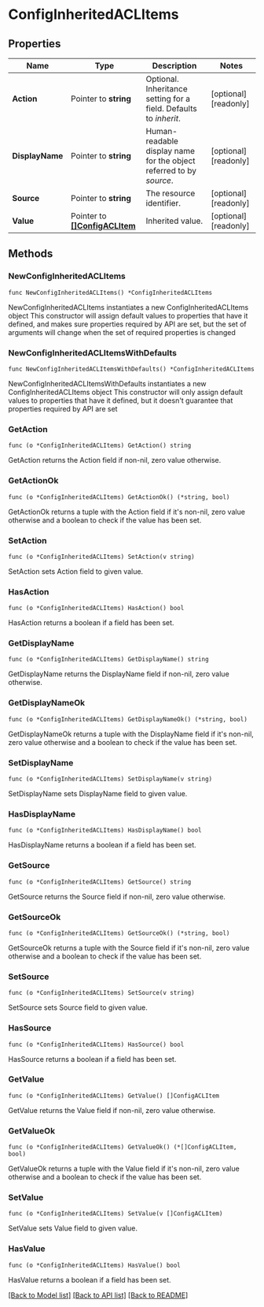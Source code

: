 # ConfigInheritedACLItems

## Properties

Name | Type | Description | Notes
------------ | ------------- | ------------- | -------------
**Action** | Pointer to **string** | Optional. Inheritance setting for a field. Defaults to _inherit_. | [optional] [readonly] 
**DisplayName** | Pointer to **string** | Human-readable display name for the object referred to by _source_. | [optional] [readonly] 
**Source** | Pointer to **string** | The resource identifier. | [optional] [readonly] 
**Value** | Pointer to [**[]ConfigACLItem**](ConfigACLItem.md) | Inherited value. | [optional] [readonly] 

## Methods

### NewConfigInheritedACLItems

`func NewConfigInheritedACLItems() *ConfigInheritedACLItems`

NewConfigInheritedACLItems instantiates a new ConfigInheritedACLItems object
This constructor will assign default values to properties that have it defined,
and makes sure properties required by API are set, but the set of arguments
will change when the set of required properties is changed

### NewConfigInheritedACLItemsWithDefaults

`func NewConfigInheritedACLItemsWithDefaults() *ConfigInheritedACLItems`

NewConfigInheritedACLItemsWithDefaults instantiates a new ConfigInheritedACLItems object
This constructor will only assign default values to properties that have it defined,
but it doesn't guarantee that properties required by API are set

### GetAction

`func (o *ConfigInheritedACLItems) GetAction() string`

GetAction returns the Action field if non-nil, zero value otherwise.

### GetActionOk

`func (o *ConfigInheritedACLItems) GetActionOk() (*string, bool)`

GetActionOk returns a tuple with the Action field if it's non-nil, zero value otherwise
and a boolean to check if the value has been set.

### SetAction

`func (o *ConfigInheritedACLItems) SetAction(v string)`

SetAction sets Action field to given value.

### HasAction

`func (o *ConfigInheritedACLItems) HasAction() bool`

HasAction returns a boolean if a field has been set.

### GetDisplayName

`func (o *ConfigInheritedACLItems) GetDisplayName() string`

GetDisplayName returns the DisplayName field if non-nil, zero value otherwise.

### GetDisplayNameOk

`func (o *ConfigInheritedACLItems) GetDisplayNameOk() (*string, bool)`

GetDisplayNameOk returns a tuple with the DisplayName field if it's non-nil, zero value otherwise
and a boolean to check if the value has been set.

### SetDisplayName

`func (o *ConfigInheritedACLItems) SetDisplayName(v string)`

SetDisplayName sets DisplayName field to given value.

### HasDisplayName

`func (o *ConfigInheritedACLItems) HasDisplayName() bool`

HasDisplayName returns a boolean if a field has been set.

### GetSource

`func (o *ConfigInheritedACLItems) GetSource() string`

GetSource returns the Source field if non-nil, zero value otherwise.

### GetSourceOk

`func (o *ConfigInheritedACLItems) GetSourceOk() (*string, bool)`

GetSourceOk returns a tuple with the Source field if it's non-nil, zero value otherwise
and a boolean to check if the value has been set.

### SetSource

`func (o *ConfigInheritedACLItems) SetSource(v string)`

SetSource sets Source field to given value.

### HasSource

`func (o *ConfigInheritedACLItems) HasSource() bool`

HasSource returns a boolean if a field has been set.

### GetValue

`func (o *ConfigInheritedACLItems) GetValue() []ConfigACLItem`

GetValue returns the Value field if non-nil, zero value otherwise.

### GetValueOk

`func (o *ConfigInheritedACLItems) GetValueOk() (*[]ConfigACLItem, bool)`

GetValueOk returns a tuple with the Value field if it's non-nil, zero value otherwise
and a boolean to check if the value has been set.

### SetValue

`func (o *ConfigInheritedACLItems) SetValue(v []ConfigACLItem)`

SetValue sets Value field to given value.

### HasValue

`func (o *ConfigInheritedACLItems) HasValue() bool`

HasValue returns a boolean if a field has been set.


[[Back to Model list]](../README.md#documentation-for-models) [[Back to API list]](../README.md#documentation-for-api-endpoints) [[Back to README]](../README.md)


